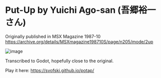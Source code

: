 # Put-Up by Yuichi Ago-san (吾郷裕一さん)

Originally published in MSX Magazine 1987-10
https://archive.org/details/MSXmagazine198710S/page/n205/mode/2up

![image](https://github.com/svofski/potap/assets/6445874/70f6225f-d05b-457e-aad6-2e343b18e8b2)


Transcribed to Godot, hopefully close to the original.

Play it here: https://svofski.github.io/potap/
